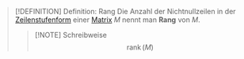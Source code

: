 > [!DEFINITION] Definition: Rang
> Die Anzahl der Nichtnullzeilen in der [Zeilenstufenform](Zeilenstufenform/Zeilenstufenform.md) einer [Matrix](Matrix.md) $M$ nennt man **Rang** von $M$.
> > [!NOTE] Schreibweise
> > $$\operatorname{rank}(M)$$